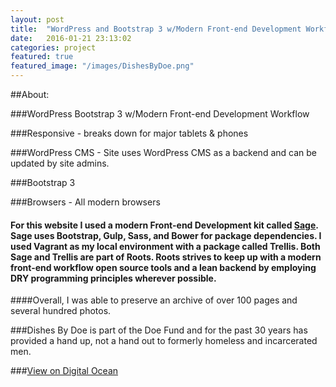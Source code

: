 ```yaml
---
layout: post
title:  "WordPress and Bootstrap 3 w/Modern Front-end Development Workflow"
date:   2016-01-21 23:13:02
categories: project
featured: true
featured_image: "/images/DishesByDoe.png"
---
```



##About:

###WordPress Bootstrap 3 w/Modern Front-end Development Workflow

###Responsive - breaks down for major tablets & phones

###WordPress CMS - Site uses WordPress CMS as a backend and can be updated by site admins.

###Bootstrap 3

###Browsers - All modern browsers

#### For this website I used a modern Front-end Development kit called [Sage](https://roots.io/sage/).  Sage uses Bootstrap, Gulp, Sass, and Bower for package dependencies.  I used Vagrant as my local environment with a package called Trellis.  Both Sage and Trellis are part of Roots. Roots strives to keep up with a modern front-end workflow open source tools and a lean backend by employing DRY programming principles wherever possible.

####Overall, I was able to preserve an archive of over 100 pages and several hundred photos. 

###Dishes By Doe is part of the Doe Fund and for the past 30 years has provided a hand up, not a hand out to formerly homeless and incarcerated men.

###[View on Digital Ocean](http://192.241.250.5//)



